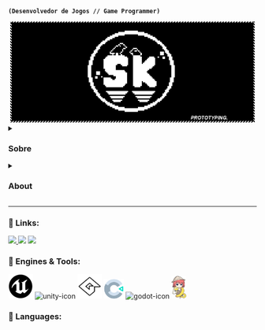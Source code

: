 **`(Desenvolvedor de Jogos // Game Programmer)`**
<div align="center">
      <img alt="banner" width="496" height="205" src="Assets/banner.gif"/>
  </div>

<details>
 <summary><h3>Sobre</h3></summary>
      
</details>
<details>
 <summary><h3>About</h3></summary>
</details>

---
### 🔗 Links:
<div> 
  <a href="https://sktheu.itch.io" target="_blank"><img src="https://img.shields.io/badge/Itch.io-FA5C5C?style=for-the-badge&logo=itchdotio&logoColor=white"</a>
  <a href="https://www.linkedin.com/in/matheus-santos-duca" target="_blank"><img src="https://img.shields.io/badge/-LinkedIn-%230077B5?style=for-the-badge&logo=linkedin&logoColor=white" target="_blank"></a>
  <a href="mailto:theu.duka@gmail.com"> <img src="https://img.shields.io/badge/Gmail-D14836?style=for-the-badge&logo=gmail&logoColor=white"></a>
</div>

### 🧰 Engines & Tools:
<div align= "left" style="display: inline_block">
    <img alt="unreal-icon" width="50" height="50" src="unreal_5_logo.png"/>
    <img alt="unity-icon" width="50" height="50" src="https://files.rubixdev.de/logos/unity.svg"/>
    <img alt="gamemaker-icon" width="50" height="50" src="gamemaker_logo.png"/>
    <img alt="construct-icon" width="40" height="40" src="construct_logo.png"/>
    <img alt="godot-icon" width="50" heigtht="50" src="https://godotengine.org/assets/press/icon_color.svg"/>
    <img alt="renpy-icon" width="30" heigtht="30" src="renpy_logo.png"/>
</div>

### 🧠 Languages:

